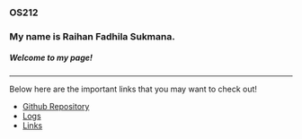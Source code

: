 ### OS212
### My name is Raihan Fadhila Sukmana.
##### Welcome to my page!
---
Below here are the important links that you may want to check out!
* [Github Repository](https://github.com/raihanyx/os212)
* [Logs](https://raihanyx.github.io/os212/TXT/mylog.txt)
* [Links](links.md)


